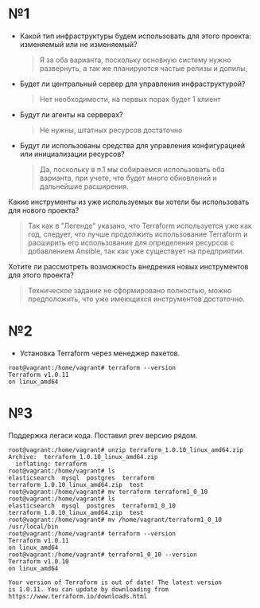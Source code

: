 # №1
- Какой тип инфраструктуры будем использовать для этого проекта: изменяемый или не изменяемый?
    > Я за оба варианта, поскольку основную систему нужно развернуть, а так же планируются частые релизы и допилы;
- Будет ли центральный сервер для управления инфраструктурой?
    > Нет необходимости, на первых порах будет 1 клиент
- Будут ли агенты на серверах?
    > Не нужны, штатных ресурсов достаточно
- Будут ли использованы средства для управления конфигурацией или инициализации ресурсов?
    > Да, поскольку в п.1 мы собираемся использовать оба варианта, при учете, что будет много обновлений и дальнейшие расширения.
    
Какие инструменты из уже используемых вы хотели бы использовать для нового проекта?
> Так как в "Легенде" указано, что Terraform используется уже как год, следует, что лучше продолжить использование Terraform и расширить его использование для определения ресурсов c добавлением Ansible, так как уже существует на предприятии.


Хотите ли рассмотреть возможность внедрения новых инструментов для этого проекта?
> Техническое задание не сформировано полностью, можно предположить, что уже имеющихся инструментов достаточно.

# №2
- Установка Terraform через менеджер пакетов.
```
root@vagrant:/home/vagrant# terraform --version
Terraform v1.0.11
on linux_amd64
```
# №3
Поддержка легаси кода. Поставил prev версию рядом.
```
root@vagrant:/home/vagrant# unzip terraform_1.0.10_linux_amd64.zip
Archive:  terraform_1.0.10_linux_amd64.zip
  inflating: terraform
root@vagrant:/home/vagrant# ls
elasticsearch  mysql  postgres  terraform  terraform_1.0.10_linux_amd64.zip  test
root@vagrant:/home/vagrant# mv terraform terraform1_0_10
root@vagrant:/home/vagrant# ls
elasticsearch  mysql  postgres  terraform1_0_10  terraform_1.0.10_linux_amd64.zip  test
root@vagrant:/home/vagrant# mv /home/vagrant/terraform1_0_10 /usr/local/bin
root@vagrant:/home/vagrant# terraform --version
Terraform v1.0.11
on linux_amd64
root@vagrant:/home/vagrant# terraform1_0_10 --version
Terraform v1.0.10
on linux_amd64

Your version of Terraform is out of date! The latest version
is 1.0.11. You can update by downloading from https://www.terraform.io/downloads.html
```